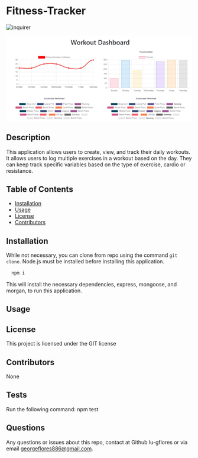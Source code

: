
# Fitness-Tracker

  ![inquirer](https://img.shields.io/bower/l/inquirer)

![Image of Fitness Tracker](Assets/fitnessMain.jpg)

## Description 
This application allows users to create, view, and track their daily workouts. It allows users to log multiple exercises in a workout based on the day. They can keep track specific variables based on the type of exercise, cardio or resistance. 

## Table of Contents

  * [Installation](#installation)
  * [Usage](#usage)
  * [License](#license)
  * [Contributors](#contributors)
  

## Installation
While not necessary, you can clone from repo using the command ```git clone```. 
Node.js must be installed before installing this application. 

```javascript
  npm i
```
This will install the necessary dependencies, express, mongoose, and morgan, to run this application.

## Usage


## License
  This project is licensed under the GIT license

## Contributors
  None

## Tests
  Run the following command: 
  npm test

## Questions 
Any questions or issues about this repo, contact at Github lu-gflores or via email georgeflores886@gmail.com.
  